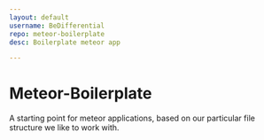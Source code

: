 ```yaml
---
layout: default
username: BeDifferential
repo: meteor-boilerplate
desc: Boilerplate meteor app

---
```

# Meteor-Boilerplate

A starting point for meteor applications, based on our particular file structure we like to work with.
